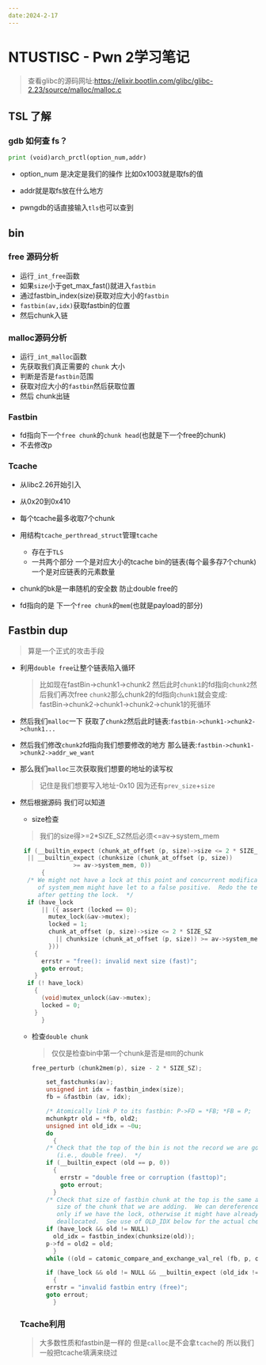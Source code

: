```yaml
---
date:2024-2-17
---
```


# NTUSTISC - Pwn 2学习笔记

> 查看glibc的源码网址:https://elixir.bootlin.com/glibc/glibc-2.23/source/malloc/malloc.c

## TSL 了解

### gdb 如何查 fs？

```python
print (void)arch_prctl(option_num,addr)
```

- option_num 是决定是我们的操作  比如0x1003就是取fs的值
- addr就是取fs放在什么地方

- pwngdb的话直接输入`tls`也可以查到

## bin

### free 源码分析

- 运行`_int_free`函数
- 如果`size`小于get_max_fast()就进入`fastbin`
- 通过fastbin_index(size)获取对应大小的`fastbin`
- `fastbin(av,idx)`获取fastbin的位置
- 然后chunk入链

### malloc源码分析

- 运行`_int_malloc`函数
- 先获取我们真正需要的 `chunk` 大小
- 判断是否是`fastbin`范围
- 获取对应大小的`fastbin`然后获取位置
- 然后 chunk出链

### Fastbin

- fd指向下一个`free chunk`的`chunk head`(也就是下一个free的chunk)
- 不去修改p

### Tcache

- 从libc2.26开始引入
- 从0x20到0x410
- 每个tcache最多收取7个chunk
- 用结构`tcache_perthread_struct`管理`tcache`
  - 存在于`TLS`
  - 一共两个部分 一个是对应大小的tcache bin的链表(每个最多存7个chunk) 一个是对应链表的元素数量

- chunk的bk是一串随机的安全数 防止double free的
- fd指向的是 下一个`free chunk`的`mem`(也就是payload的部分)

## Fastbin dup

> 算是一个正式的攻击手段

- 利用`double free`让整个链表陷入循环

  > 比如现在fastBin->chunk1->chunk2 然后此时`chunk1`的fd指向`chunk2`然后我们再次free `chunk2`那么chunk2的fd指向`chunk1`就会变成:<br>fastBin->chunk2->chunk1->chunk2->chunk1的死循环

-  然后我们`malloc`一下 获取了`chunk2`然后此时链表:`fastbin->chunk1->chunk2->chunk1...`

- 然后我们修改`chunk2`fd指向我们想要修改的地方 那么链表:`fastbin->chunk1->chunk2->addr_we_want`

- 那么我们`malloc`三次获取我们想要的地址的读写权

  > 记住是我们想要写入地址-0x10 因为还有`prev_size`+`size`

- 然后根据源码 我们可以知道

  - size检查

  > 我们的size得>=2*SIZE_SZ然后必须<=av->system_mem

  ```c
   if (__builtin_expect (chunk_at_offset (p, size)->size <= 2 * SIZE_SZ, 0)
  	|| __builtin_expect (chunksize (chunk_at_offset (p, size))
  			     >= av->system_mem, 0))
        {
  	/* We might not have a lock at this point and concurrent modifications
  	   of system_mem might have let to a false positive.  Redo the test
  	   after getting the lock.  */
  	if (have_lock
  	    || ({ assert (locked == 0);
  		  mutex_lock(&av->mutex);
  		  locked = 1;
  		  chunk_at_offset (p, size)->size <= 2 * SIZE_SZ
  		    || chunksize (chunk_at_offset (p, size)) >= av->system_mem;
  	      }))
  	  {
  	    errstr = "free(): invalid next size (fast)";
  	    goto errout;
  	  }
  	if (! have_lock)
  	  {
  	    (void)mutex_unlock(&av->mutex);
  	    locked = 0;
  	  }
        }
  
  ```

  - 检查`double chunk`

    > 仅仅是检查bin中第一个chunk是否是`相同`的chunk

    ```c
    free_perturb (chunk2mem(p), size - 2 * SIZE_SZ);
    
        set_fastchunks(av);
        unsigned int idx = fastbin_index(size);
        fb = &fastbin (av, idx);
    
        /* Atomically link P to its fastbin: P->FD = *FB; *FB = P;  */
        mchunkptr old = *fb, old2;
        unsigned int old_idx = ~0u;
        do
          {
    	/* Check that the top of the bin is not the record we are going to add
    	   (i.e., double free).  */
    	if (__builtin_expect (old == p, 0))
    	  {
    	    errstr = "double free or corruption (fasttop)";
    	    goto errout;
    	  }
    	/* Check that size of fastbin chunk at the top is the same as
    	   size of the chunk that we are adding.  We can dereference OLD
    	   only if we have the lock, otherwise it might have already been
    	   deallocated.  See use of OLD_IDX below for the actual check.  */
    	if (have_lock && old != NULL)
    	  old_idx = fastbin_index(chunksize(old));
    	p->fd = old2 = old;
          }
        while ((old = catomic_compare_and_exchange_val_rel (fb, p, old2)) != old2);
    
        if (have_lock && old != NULL && __builtin_expect (old_idx != idx, 0))
          {
    	errstr = "invalid fastbin entry (free)";
    	goto errout;
          }
    ```

  ### Tcache利用

  > 大多数性质和fastbin是一样的 但是`calloc`是不会拿`tcache`的 所以我们一般把tcache填满来绕过

